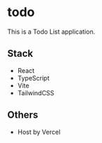 # todo

This is a Todo List application.

## Stack

- React
- TypeScript
- Vite
- TailwindCSS

## Others

- Host by Vercel
